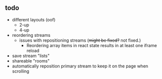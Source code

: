 ## todo

* different layouts (oof)
  * 2-up
  * 4-up
* reordering streams
  * issues with repositioning streams (~~might be fixed?~~ not fixed.)
    * Reordering array items in react state results in at least one iframe reload
* save stream "lists"
* shareable "rooms"
* automatically reposition primary stream to keep it on the page when scrolling
